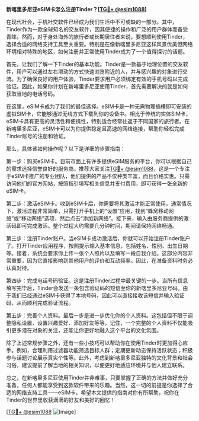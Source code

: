 **新喀里多尼亚eSIM卡怎么注册Tinder？[[TG💪+ @esim1088](https://t.me/s/esim1088)]**

在现代社会，手机社交软件已经成为我们生活中不可或缺的一部分。其中，Tinder作为一款全球知名的交友软件，因其便捷的操作和广泛的用户群体而备受青睐。然而，对于身处海外的旅行者或长期居住者来说，要想顺利使用Tinder，选择合适的网络支持工具至关重要。特别是在像新喀里多尼亚这样风景优美但网络环境相对特殊的地区，如何注册并正常使用Tinder成为了一个值得探讨的话题。

首先，让我们了解一下Tinder的基本功能。Tinder是一款基于地理位置的交友软件，用户可以通过左右滑动的方式快速浏览附近的人，并与感兴趣的对象进行交流。为了确保良好的用户体验，Tinder要求用户必须绑定有效的手机号码以完成验证。因此，如果你计划在新喀里多尼亚使用Tinder，首先需要解决的就是如何获取当地的电话号码。

在这里，eSIM卡成为了我们的最佳选择。eSIM卡是一种无需物理插槽即可安装的虚拟SIM卡，它能够通过无线方式下载到你的设备中。相比于传统的实体SIM卡，eSIM卡具有更高的灵活性和便携性，特别适合经常往返于不同国家的旅行者。在新喀里多尼亚，eSIM卡可以为你提供稳定且高速的网络连接，帮助你轻松完成Tinder账号的注册和验证。

那么，具体该如何操作呢？以下是详细的步骤指南：

第一步：购买eSIM卡。目前市面上有许多提供eSIM服务的平台，你可以根据自己的需求选择信誉良好的服务商。推荐大家关注[TG💪+ @esim1088](https://t.me/s/esim1088)，这是一个专注于eSIM卡推广的专业团队，他们提供的产品不仅种类丰富，而且价格实惠。只需访问他们的官方网站，按照指引填写相关信息并支付费用，即可获得一张全新的eSIM卡。

第二步：激活eSIM卡。收到eSIM卡后，你需要将其激活才能正常使用。通常情况下，激活过程非常简单，只需打开手机上的“设置”应用，找到“蜂窝移动网络”或“移动网络”选项，然后点击“添加新网络”。接下来，输入由服务商提供的激活码即可完成激活。整个过程大约需要几分钟时间，期间请保持网络畅通。

第三步：注册Tinder账户。当eSIM卡成功激活后，你就可以开始注册Tinder账户了。打开Tinder应用程序，按照提示输入基本信息，包括姓名、性别、出生日期等。接着，系统会要求你上传一张个人照片以及填写一段自我介绍。这部分内容非常重要，因为它直接影响到其他用户的评价和互动频率。因此，在准备资料时务必认真对待。

第四步：完成电话号码验证。这是注册Tinder过程中最关键的一步。当所有信息填写完毕后，Tinder会发送一条包含验证码的短信至你的新喀里多尼亚号码。由于我们已经通过eSIM卡获得了本地号码，因此可以直接接收该短信并输入验证码，从而顺利完成验证流程。

第五步：完善个人资料。最后一步是进一步优化你的个人资料。这包括但不限于调整隐私设置、设置兴趣爱好、添加好友等等。记住，一个完整的个人资料不仅能吸引更多潜在对象的关注，还能让你更好地融入这个平台的文化氛围。

除了上述常规步骤之外，还有一些小技巧可以帮助你在使用Tinder时更加得心应手。例如，合理利用过滤器功能筛选目标人群；定期更新动态保持活跃状态；积极参与话题讨论展示真实个性等。此外，考虑到新喀里多尼亚独特的文化背景和社会习俗，建议提前了解当地的相关知识，以便更好地适应环境并与他人建立联系。

总之，在新喀里多尼亚使用Tinder并非难事，只要掌握了正确的方法并做好充分准备，任何人都能享受到这款软件带来的乐趣。当然，这一切的前提是你选择了合适的网络支持工具——eSIM卡。希望本文提供的指南对你有所帮助，祝你在Tinder的世界里收获满满的好友和美好的回忆！

[[TG💪+ @esim1088](https://t.me/s/esim1088) ![Image](https://i.postimg.cc/4NQfJmqS/Snipaste-2025-05-13-00-14-12.png)]